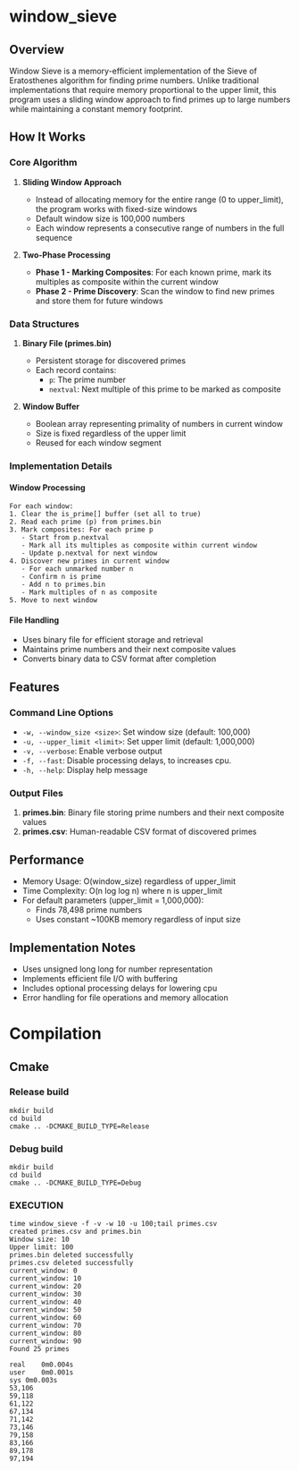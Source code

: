 # window_sieve

## Overview
Window Sieve is a memory-efficient implementation of the Sieve of Eratosthenes algorithm for finding prime numbers. Unlike traditional implementations that require memory proportional to the upper limit, this program uses a sliding window approach to find primes up to large numbers while maintaining a constant memory footprint.

## How It Works

### Core Algorithm
1. **Sliding Window Approach**
   - Instead of allocating memory for the entire range (0 to upper_limit), the program works with fixed-size windows
   - Default window size is 100,000 numbers
   - Each window represents a consecutive range of numbers in the full sequence

2. **Two-Phase Processing**
   - **Phase 1 - Marking Composites**: For each known prime, mark its multiples as composite within the current window
   - **Phase 2 - Prime Discovery**: Scan the window to find new primes and store them for future windows

### Data Structures
1. **Binary File (primes.bin)**
   - Persistent storage for discovered primes
   - Each record contains:
     - `p`: The prime number
     - `nextval`: Next multiple of this prime to be marked as composite

2. **Window Buffer**
   - Boolean array representing primality of numbers in current window
   - Size is fixed regardless of the upper limit
   - Reused for each window segment

### Implementation Details

#### Window Processing
```
For each window:
1. Clear the is_prime[] buffer (set all to true)
2. Read each prime (p) from primes.bin
3. Mark composites: For each prime p
   - Start from p.nextval
   - Mark all its multiples as composite within current window
   - Update p.nextval for next window
4. Discover new primes in current window
   - For each unmarked number n
   - Confirm n is prime
   - Add n to primes.bin
   - Mark multiples of n as composite
5. Move to next window
```

#### File Handling
- Uses binary file for efficient storage and retrieval
- Maintains prime numbers and their next composite values
- Converts binary data to CSV format after completion

## Features

### Command Line Options
- `-w, --window_size <size>`: Set window size (default: 100,000)
- `-u, --upper_limit <limit>`: Set upper limit (default: 1,000,000)
- `-v, --verbose`: Enable verbose output
- `-f, --fast`: Disable processing delays, to increases cpu.
- `-h, --help`: Display help message

### Output Files
1. **primes.bin**: Binary file storing prime numbers and their next composite values
2. **primes.csv**: Human-readable CSV format of discovered primes

## Performance
- Memory Usage: O(window_size) regardless of upper_limit
- Time Complexity: O(n log log n) where n is upper_limit
- For default parameters (upper_limit = 1,000,000):
  - Finds 78,498 prime numbers
  - Uses constant ~100KB memory regardless of input size

## Implementation Notes
- Uses unsigned long long for number representation
- Implements efficient file I/O with buffering
- Includes optional processing delays for lowering cpu
- Error handling for file operations and memory allocation

# Compilation
## Cmake
### Release build
	mkdir build
	cd build
	cmake .. -DCMAKE_BUILD_TYPE=Release
### Debug build
	mkdir build
	cd build
	cmake .. -DCMAKE_BUILD_TYPE=Debug


### EXECUTION
	time window_sieve -f -v -w 10 -u 100;tail primes.csv
	created primes.csv and primes.bin
	Window size: 10
	Upper limit: 100
	primes.bin deleted successfully
	primes.csv deleted successfully
	current_window: 0
	current_window: 10
	current_window: 20
	current_window: 30
	current_window: 40
	current_window: 50
	current_window: 60
	current_window: 70
	current_window: 80
	current_window: 90
	Found 25 primes
	
	real	0m0.004s
	user	0m0.001s
	sys	0m0.003s
	53,106
	59,118
	61,122
	67,134
	71,142
	73,146
	79,158
	83,166
	89,178
	97,194
	
	

